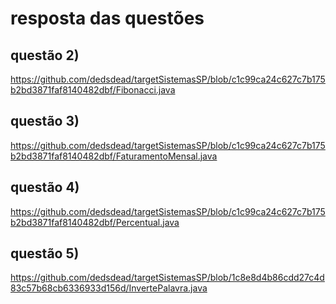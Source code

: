 # resposta das questões

## questão 2) 
https://github.com/dedsdead/targetSistemasSP/blob/c1c99ca24c627c7b175b2bd3871faf8140482dbf/Fibonacci.java

## questão 3) 
https://github.com/dedsdead/targetSistemasSP/blob/c1c99ca24c627c7b175b2bd3871faf8140482dbf/FaturamentoMensal.java

## questão 4) 
https://github.com/dedsdead/targetSistemasSP/blob/c1c99ca24c627c7b175b2bd3871faf8140482dbf/Percentual.java

## questão 5)
 https://github.com/dedsdead/targetSistemasSP/blob/1c8e8d4b86cdd27c4d83c57b68cb6336933d156d/InvertePalavra.java

